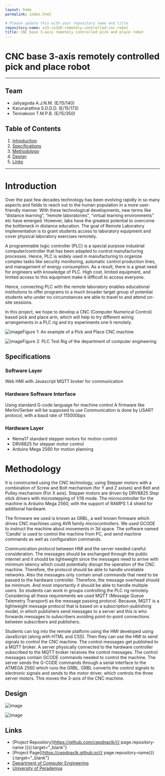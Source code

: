 ```yaml
---
layout: home
permalink: index.html

# Please update this with your repository name and title
repository-name: e15-co326-remotely-controlled-cnc-robot
title: CNC base 3-axis remotely controlled pick and place robot
---
```


# CNC base 3-axis remotely controlled pick and place robot

---

## Team
- Jaliyagoda A.J.N.M. (E/15/140)
- Karunarathna S.D.D.D. (E/15/173)
- Tennakoon T.M.P.B. (E/15/350)

## Table of Contents
1. [Introduction](#introduction)
2. [Specifications](#specifications)
3. [Methodology](#methodology)
4. [Design](#design)
5. [Links](#links)

---

# Introduction
Over the past few decades technology has been evolving rapidly in so many aspects and fields to reach out to the human population in a more user-friendly manner. With these technological developments, new terms like “distance learning”, “remote laboratories”, “virtual learning environments” etc have emerged. However, labs have the greatest potential to overcome the bottleneck in distance education. The goal of Remote Laboratory implementation is to grant students access to laboratory equipment and cover physical laboratory exercises remotely.

A programmable logic controller (PLC) is a special purpose industrial computer/controller that has been adapted to control manufacturing processes. Hence, PLC is widely used in manufacturing to organize complex tasks like security monitoring, automatic control production lines, and management of energy consumption. As a result, there is a great need for engineers with knowledge of PLC. High cost, limited equipment, and limited access to this equipment make it difficult to access everyone.

Hence, connecting PLC with the remote laboratory enables educational institutions to offer programs to a much broader target group of potential students who under no circumstances are able to travel to and attend on-site sessions.

In this project, we hope to develop a CNC (Computer Numerical Control) based pick and place arm, which will help to try different wiring arrangements in a PLC rig and try experiments one it remotely.

![image](https://user-images.githubusercontent.com/11540782/96546930-d7e80b80-12c8-11eb-9da6-d58732abf7e5.png)Figure 1: An example of a Pick and Place CNC machine

![image](https://user-images.githubusercontent.com/11540782/96547002-f6e69d80-12c8-11eb-92b2-009d241a60fb.png)Figure 2: PLC Test Rig of the department of computer engineering

## Specifications

### Software Layer
Web HMI with Javascript
MQTT broker for communication

### Hardware Software Interface
Using standard G-code language for machine control
A firmware like Merlin/Gerber will be supposed to use
Communication is done by USART protocol, with a baud rate of 115000bps

### Hardware Layer
- Nema17 standard stepper motors for motion control
- DRV8825 for stepper motor control
- Arduino Mega 2560 for motion planning

# Methodology

It is constructed using the CNC technology, using Stepper motors with a combination of Screw and Bolt mechanism (for Y and Z axises) and Belt and Pulley mechanism (For X axis). Stepper motors are driven by DRV8825 Step stick drivers with microstepping of 1/16 mode. The microcontroller for the machine is Arduino Mega 2560, with the support of RAMPS 1.4 shield for additional hardware.

The firmware we used is known as GRBL, a well known firmware which drives CNC machines using AVR family microcontrollers. We used GCODE to instruct the machine about movements in 3d space. The software named ‘Candle’ is used to control the machine from PC, and send machine commands as well as configuration commands.    

Communication protocol between HMI and the server needed careful consideration. The messages should be exchanged through the public internet and it should be lightweight since the messages need to arrive with minimum latency which could potentially disrupt the operation of the CNC machine. Therefore, the protocol should be able to handle unreliable networks. Also the messages only contain small commands that need to be passed to the hardware controller. Therefore, the message overhead should be minimum. And most importantly it should be able to handle multiple users. So students can work in groups controlling the PLC rig remotely. Considering all these requirements we used MQTT (Message Queue Telemetry Transport) as the message passing protocol. Because, MQTT is a lightweight message protocol that is based on a subscription-publishing model, in which publishers send messages to a server and this is who forwards messages to subscribers avoiding point-to-point connections between subscribers and publishers.

Students can log into the remote platform using the HMI developed using JavaScript (along with HTML and CSS). Then they can use the HMI to send signals to control the CNC machine. The control messages get published to a MQTT broker. A server physically connected to the hardware controller subscribed to the MQTT broker receives the control messages. The control messages contain GCODE commands needed to control  the machine. The server sends the G-CODE commands through a serial interface to the ATMEGA 2560 which runs the GRBL. GRBL converts the control signals to electronic signals and sends to the motor driver, which controls the three server motors. This moves the 3-axis of the CNC machine.   

## Design

![image](https://user-images.githubusercontent.com/11540782/96547229-6066ac00-12c9-11eb-8087-6cc6f2a74558.png)

![image](https://user-images.githubusercontent.com/11540782/96547467-c3584300-12c9-11eb-9978-2b5fc89b1ce0.png)

## Links

- [Project Repository](https://github.com/cepdnaclk/{{ page.repository-name }}){:target="_blank"}
- [Project Page](https://cepdnaclk.github.io/{{ page.repository-name}}){:target="_blank"}
- [Department of Computer Engineering](http://www.ce.pdn.ac.lk/)
- [University of Peradeniya](https://eng.pdn.ac.lk/)


[//]: # (Please refer this to learn more about Markdown syntax)
[//]: # (https://github.com/adam-p/markdown-here/wiki/Markdown-Cheatsheet)
